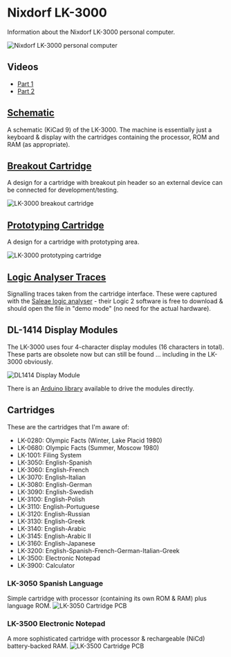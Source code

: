 # Nixdorf LK-3000
Information about the Nixdorf LK-3000 personal computer.

![Nixdorf LK-3000 personal computer](/Images/Nixdorf_LK-3000.png)

## Videos
- [Part 1](https://youtu.be/9jknng2B5vs)
- [Part 2](https://youtu.be/iGiR7imZPvE)

## [Schematic](/LK3000_Schematics)
A schematic (KiCad 9) of the LK-3000.  The machine is essentially just a keyboard & display with the cartridges containing the processor, ROM and RAM (as appropriate).

## [Breakout Cartridge](/LK3000_Breakout_Cartridge)
A design for a cartridge with breakout pin header so an external device can be connected for development/testing.

![LK-3000 breakout cartridge](/Images/Nixdorf_LK-3000_Breakout_Cartridge.png)

## [Prototyping Cartridge](/LK3000_Prototyping_Cartridge)
A design for a cartridge with prototyping area.

![LK-3000 prototyping cartridge](/Images/Nixdorf_LK-3000_Prototyping_Cartridge.png)

## [Logic Analyser Traces](/Saleae)
Signalling traces taken from the cartridge interface.  These were captured with the [Saleae logic analyser](https://www.saleae.com/) - their Logic 2 software is free to download & should open the file in "demo mode" (no need for the actual hardware).

## DL-1414 Display Modules
The LK-3000 uses four 4-character display modules (16 characters in total).  These parts are obsolete now but can still be found ... including in the LK-3000 obviously.<br>

![DL1414 Display Module](/Images/Nixdorf_LK3000_DL1414.jpg)

There is an [Arduino library](https://github.com/marecl/HPDL1414) available to drive the modules directly.

## Cartridges
These are the cartridges that I'm aware of:
- LK-0280: Olympic Facts (Winter, Lake Placid 1980)
- LK-0680: Olympic Facts (Summer, Moscow 1980)
- LK-1001: Filing System
- LK-3050: English-Spanish
- LK-3060: English-French
- LK-3070: English-Italian
- LK-3080: English-German
- LK-3090: English-Swedish
- LK-3100: English-Polish
- LK-3110: English-Portuguese
- LK-3120: English-Russian
- LK-3130: English-Greek
- LK-3140: English-Arabic
- LK-3145: English-Arabic II
- LK-3160: English-Japanese
- LK-3200: English-Spanish-French-German-Italian-Greek
- LK-3500: Electronic Notepad
- LK-3900: Calculator

### LK-3050 Spanish Language 
Simple cartridge with processor (containing its own ROM & RAM) plus language ROM.
![LK-3050 Cartridge PCB](/Images/Nixdorf_LK3000_LK3050_PCB.png)

### LK-3500 Electronic Notepad
A more sophisticated cartridge with processor & rechargeable (NiCd) battery-backed RAM.
![LK-3500 Cartridge PCB](/Images/Nixdorf_LK3000_LK3500_PCB.png)
